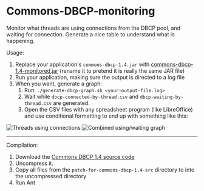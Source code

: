 Commons-DBCP-monitoring
=======================

Monitor what threads are using connections from the DBCP pool, and waiting for connection. Generate a nice table to understand what is happening.

Usage:

1. Replace your application's `commons-dbcp-1.4.jar` with [commons-dbcp-1.4-monitored.jar](https://github.com/nicolas-raoul/Commons-DBCP-monitoring/raw/master/commons-dbcp-1.4-monitored.jar) (rename it to pretend it is really the same JAR file)
2. Run your application, making sure the output is directed to a log file
3. When you want, generate a graph:
   1. Run: `./generate-dbcp-graph.sh <your-output-file.log>`
   2. Wait while `dbcp-connected-by-thread.csv` and `dbcp-waiting-by-thread.csv` are generated.
   3. Open the CSV files with any spreadsheet program (like LibreOffice) and use conditional formatting to end up with something like this:

![Threads using connections](https://raw.github.com/nicolas-raoul/Commons-DBCP-monitoring/master/screenshots/threads-using-connections.png)
![Combined using/waiting graph](https://raw.github.com/nicolas-raoul/Commons-DBCP-monitoring/master/screenshots/combined-graph.png)

---

Compilation:

1. Download the [Commons DBCP 1.4 source code](http://ftp.jaist.ac.jp/pub/apache//commons/dbcp/source/commons-dbcp-1.4-src.tar.gz)
2. Uncompress it.
3. Copy all files from the `patch-for-commons-dbcp-1.4-src` directory to into the uncompressed directory
4. Run Ant
